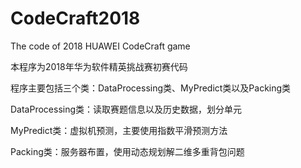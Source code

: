 # CodeCraft2018
The code of 2018 HUAWEI CodeCraft game

本程序为2018年华为软件精英挑战赛初赛代码

程序主要包括三个类：DataProcessing类、MyPredict类以及Packing类

DataProcessing类：读取赛题信息以及历史数据，划分单元

MyPredict类：虚拟机预测，主要使用指数平滑预测方法

Packing类：服务器布置，使用动态规划解二维多重背包问题
